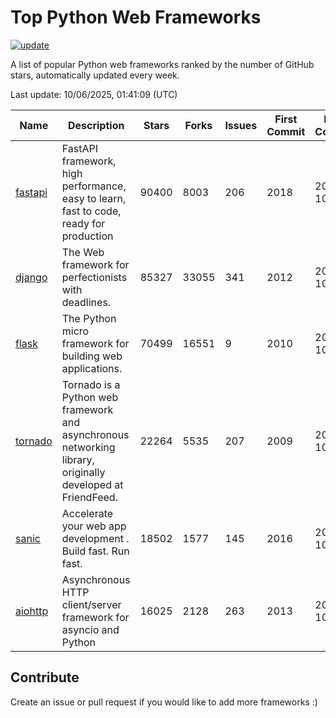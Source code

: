 # Top Python Web Frameworks

[![update](https://github.com/sunnysid3up/python-web-frameworks/actions/workflows/update.yml/badge.svg)](https://github.com/sunnysid3up/python-web-frameworks/actions/workflows/update.yml)

A list of popular Python web frameworks ranked by the number of GitHub stars, automatically updated every week.

Last update: 10/06/2025, 01:41:09 (UTC)

| Name          | Description          | Stars                     | Forks          | Issues               | First Commit        | Last Commit         |
|---------------|----------------------|---------------------------|----------------|----------------------|---------------------|---------------------|
| [fastapi](https://github.com/fastapi/fastapi) | FastAPI framework, high performance, easy to learn, fast to code, ready for production | 90400 | 8003 | 206 | 2018 | 2025-10-06 |
| [django](https://github.com/django/django) | The Web framework for perfectionists with deadlines. | 85327 | 33055 | 341 | 2012 | 2025-10-05 |
| [flask](https://github.com/pallets/flask) | The Python micro framework for building web applications. | 70499 | 16551 | 9 | 2010 | 2025-10-06 |
| [tornado](https://github.com/tornadoweb/tornado) | Tornado is a Python web framework and asynchronous networking library, originally developed at FriendFeed. | 22264 | 5535 | 207 | 2009 | 2025-10-05 |
| [sanic](https://github.com/sanic-org/sanic) |  Accelerate your web app development . Build fast. Run fast. | 18502 | 1577 | 145 | 2016 | 2025-10-05 |
| [aiohttp](https://github.com/aio-libs/aiohttp) | Asynchronous HTTP client/server framework for asyncio and Python | 16025 | 2128 | 263 | 2013 | 2025-10-05 |

## Contribute 

Create an issue or pull request if you would like to add more frameworks :)